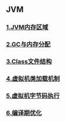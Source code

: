 ## JVM

### [1.JVM内存区域](./docs/memory_area.md)

### [2.GC与内存分配](./docs/gc.md)

### [3.Class文件结构](./docs/clazz_struct.md)

### [4.虚拟机类加载机制](./docs/loadclass.md)

### [5.虚拟机字节码执行](./docs/class_execute.md)

### [6.编译期优化](./docs/compileoptimize.md)

